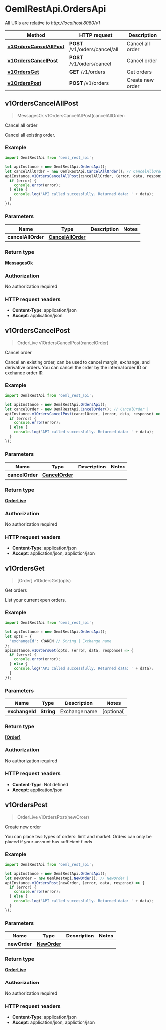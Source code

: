 # OemlRestApi.OrdersApi

All URIs are relative to *http://localhost:8080/v1*

Method | HTTP request | Description
------------- | ------------- | -------------
[**v1OrdersCancelAllPost**](OrdersApi.md#v1OrdersCancelAllPost) | **POST** /v1/orders/cancel/all | Cancel all order
[**v1OrdersCancelPost**](OrdersApi.md#v1OrdersCancelPost) | **POST** /v1/orders/cancel | Cancel order
[**v1OrdersGet**](OrdersApi.md#v1OrdersGet) | **GET** /v1/orders | Get orders
[**v1OrdersPost**](OrdersApi.md#v1OrdersPost) | **POST** /v1/orders | Create new order



## v1OrdersCancelAllPost

> MessagesOk v1OrdersCancelAllPost(cancelAllOrder)

Cancel all order

Cancel all existing order.

### Example

```javascript
import OemlRestApi from 'oeml_rest_api';

let apiInstance = new OemlRestApi.OrdersApi();
let cancelAllOrder = new OemlRestApi.CancelAllOrder(); // CancelAllOrder | 
apiInstance.v1OrdersCancelAllPost(cancelAllOrder, (error, data, response) => {
  if (error) {
    console.error(error);
  } else {
    console.log('API called successfully. Returned data: ' + data);
  }
});
```

### Parameters


Name | Type | Description  | Notes
------------- | ------------- | ------------- | -------------
 **cancelAllOrder** | [**CancelAllOrder**](CancelAllOrder.md)|  | 

### Return type

[**MessagesOk**](MessagesOk.md)

### Authorization

No authorization required

### HTTP request headers

- **Content-Type**: application/json
- **Accept**: application/json


## v1OrdersCancelPost

> OrderLive v1OrdersCancelPost(cancelOrder)

Cancel order

Cancel an existing order, can be used to cancel margin, exchange, and derivative orders. You can cancel the order by the internal order ID or exchange order ID.

### Example

```javascript
import OemlRestApi from 'oeml_rest_api';

let apiInstance = new OemlRestApi.OrdersApi();
let cancelOrder = new OemlRestApi.CancelOrder(); // CancelOrder | 
apiInstance.v1OrdersCancelPost(cancelOrder, (error, data, response) => {
  if (error) {
    console.error(error);
  } else {
    console.log('API called successfully. Returned data: ' + data);
  }
});
```

### Parameters


Name | Type | Description  | Notes
------------- | ------------- | ------------- | -------------
 **cancelOrder** | [**CancelOrder**](CancelOrder.md)|  | 

### Return type

[**OrderLive**](OrderLive.md)

### Authorization

No authorization required

### HTTP request headers

- **Content-Type**: application/json
- **Accept**: application/json, appliction/json


## v1OrdersGet

> [Order] v1OrdersGet(opts)

Get orders

List your current open orders.

### Example

```javascript
import OemlRestApi from 'oeml_rest_api';

let apiInstance = new OemlRestApi.OrdersApi();
let opts = {
  'exchangeId': KRAKEN // String | Exchange name
};
apiInstance.v1OrdersGet(opts, (error, data, response) => {
  if (error) {
    console.error(error);
  } else {
    console.log('API called successfully. Returned data: ' + data);
  }
});
```

### Parameters


Name | Type | Description  | Notes
------------- | ------------- | ------------- | -------------
 **exchangeId** | **String**| Exchange name | [optional] 

### Return type

[**[Order]**](Order.md)

### Authorization

No authorization required

### HTTP request headers

- **Content-Type**: Not defined
- **Accept**: application/json


## v1OrdersPost

> OrderLive v1OrdersPost(newOrder)

Create new order

You can place two types of orders: limit and market. Orders can only be placed if your account has sufficient funds.

### Example

```javascript
import OemlRestApi from 'oeml_rest_api';

let apiInstance = new OemlRestApi.OrdersApi();
let newOrder = new OemlRestApi.NewOrder(); // NewOrder | 
apiInstance.v1OrdersPost(newOrder, (error, data, response) => {
  if (error) {
    console.error(error);
  } else {
    console.log('API called successfully. Returned data: ' + data);
  }
});
```

### Parameters


Name | Type | Description  | Notes
------------- | ------------- | ------------- | -------------
 **newOrder** | [**NewOrder**](NewOrder.md)|  | 

### Return type

[**OrderLive**](OrderLive.md)

### Authorization

No authorization required

### HTTP request headers

- **Content-Type**: application/json
- **Accept**: application/json, appliction/json


